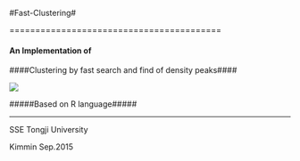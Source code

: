 
#Fast-Clustering#

=========================================
#### An Implementation of 
####Clustering by fast search and find of density peaks####

![](http://files.cnblogs.com/files/guguli/fast_clustering_1.gif)



#####Based on R language#####






----

SSE Tongji University

Kimmin Sep.2015
